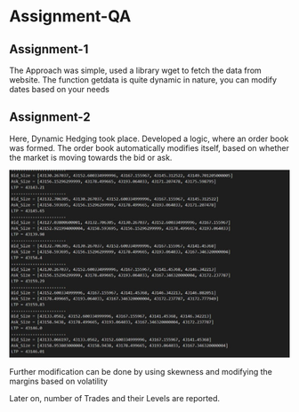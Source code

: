 # Assignment-QA

## Assignment-1

The Approach was simple, used a library wget to fetch the data from website.
The function getdata is quite dynamic in nature, you can modify dates based on your needs

## Assignment-2

Here, Dynamic Hedging took place.
Developed a logic, where an order book was formed.
The order book automatically modifies itself, based on whether the market is moving towards the bid or ask.

<img src="https://github.com/anubhavsingh10/QA_Assignment/blob/master/img/Order_Book.JPG" >




Further modification can be done by using skewness and modifying the margins based on volatility


Later on, number of Trades and their Levels are reported.


